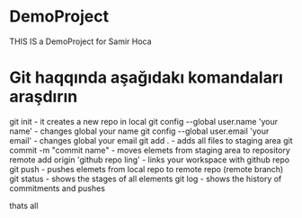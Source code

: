 # DemoProject
THIS IS a DemoProject for Samir Hoca

# Git haqqında aşağıdakı komandaları araşdırın

git init - it creates a new repo in local
git config --global user.name 'your name' - changes global your name
git config --global user.email 'your email' - changes global your email
git add . - adds all files to staging area
git commit -m "commit name" - moves elemets from staging area to repository
remote add origin 'github repo ling' - links your workspace with github repo
git push - pushes elemets from local repo to remote repo (remote branch)
git status - shows the stages of all elements
git log - shows the history of commitments and pushes

thats all